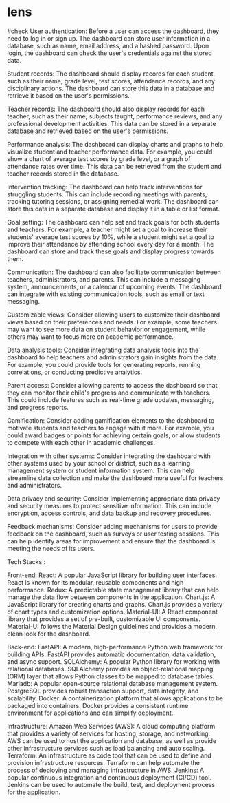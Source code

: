 # lens
#check
User authentication:
Before a user can access the dashboard, they need to log in or sign up. The dashboard can store user information in a database, such as name, email address, and a hashed password. Upon login, the dashboard can check the user's credentials against the stored data.

Student records: 
The dashboard should display records for each student, such as their name, grade level, test scores, attendance records, and any disciplinary actions. The dashboard can store this data in a database and retrieve it based on the user's permissions.

Teacher records:
The dashboard should also display records for each teacher, such as their name, subjects taught, performance reviews, and any professional development activities. This data can be stored in a separate database and retrieved based on the user's permissions.

Performance analysis:
The dashboard can display charts and graphs to help visualize student and teacher performance data. For example, you could show a chart of average test scores by grade level, or a graph of attendance rates over time. This data can be retrieved from the student and teacher records stored in the database.

Intervention tracking:
The dashboard can help track interventions for struggling students. This can include recording meetings with parents, tracking tutoring sessions, or assigning remedial work. The dashboard can store this data in a separate database and display it in a table or list format.

Goal setting:
The dashboard can help set and track goals for both students and teachers. For example, a teacher might set a goal to increase their students' average test scores by 10%, while a student might set a goal to improve their attendance by attending school every day for a month. The dashboard can store and track these goals and display progress towards them.

Communication:
The dashboard can also facilitate communication between teachers, administrators, and parents. This can include a messaging system, announcements, or a calendar of upcoming events. The dashboard can integrate with existing communication tools, such as email or text messaging.

Customizable views:
Consider allowing users to customize their dashboard views based on their preferences and needs. For example, some teachers may want to see more data on student behavior or engagement, while others may want to focus more on academic performance.

Data analysis tools:
Consider integrating data analysis tools into the dashboard to help teachers and administrators gain insights from the data. For example, you could provide tools for generating reports, running correlations, or conducting predictive analytics.

Parent access:
Consider allowing parents to access the dashboard so that they can monitor their child's progress and communicate with teachers. This could include features such as real-time grade updates, messaging, and progress reports.

Gamification:
Consider adding gamification elements to the dashboard to motivate students and teachers to engage with it more. For example, you could award badges or points for achieving certain goals, or allow students to compete with each other in academic challenges.

Integration with other systems:
Consider integrating the dashboard with other systems used by your school or district, such as a learning management system or student information system. This can help streamline data collection and make the dashboard more useful for teachers and administrators.

Data privacy and security:
Consider implementing appropriate data privacy and security measures to protect sensitive information. This can include encryption, access controls, and data backup and recovery procedures.

Feedback mechanisms:
Consider adding mechanisms for users to provide feedback on the dashboard, such as surveys or user testing sessions. This can help identify areas for improvement and ensure that the dashboard is meeting the needs of its users.


Tech Stacks :

Front-end:
React: A popular JavaScript library for building user interfaces. React is known for its modular, reusable components and high performance.
Redux: A predictable state management library that can help manage the data flow between components in the application.
Chart.js: A JavaScript library for creating charts and graphs. Chart.js provides a variety of chart types and customization options.
Material-UI: A React component library that provides a set of pre-built, customizable UI components. Material-UI follows the Material Design guidelines and provides a modern, clean look for the dashboard.

Back-end:
FastAPI: A modern, high-performance Python web framework for building APIs. FastAPI provides automatic documentation, data validation, and async support.
SQLAlchemy: A popular Python library for working with relational databases. SQLAlchemy provides an object-relational mapping (ORM) layer that allows Python classes to be mapped to database tables.
Mariadb: A popular open-source relational database management system. PostgreSQL provides robust transaction support, data integrity, and scalability.
Docker: A containerization platform that allows applications to be packaged into containers. Docker provides a consistent runtime environment for applications and can simplify deployment. 

Infrastructure:
Amazon Web Services (AWS): A cloud computing platform that provides a variety of services for hosting, storage, and networking. AWS can be used to host the application and database, as well as provide other infrastructure services such as load balancing and auto scaling.
Terraform: An infrastructure as code tool that can be used to define and provision infrastructure resources. Terraform can help automate the process of deploying and managing infrastructure in AWS.
Jenkins: A popular continuous integration and continuous deployment (CI/CD) tool. Jenkins can be used to automate the build, test, and deployment process for the application.